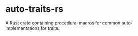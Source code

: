 # auto-traits-rs
A Rust crate containing procedural macros for common auto-implementations for traits.
